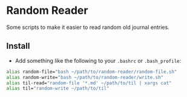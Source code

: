 # Random Reader

Some scripts to make it easier to read random old journal entries.

## Install

- Add something like the following to your `.bashrc` or `.bash_profile`:

```bash
alias random-file="bash ~/path/to/random-reader/random-file.sh"
alias random-write="bash ~/path/to/random-reader/write.sh"
alias til-read="random-file '*.md' ~/path/to/til | xargs cat"
alias til="random-write ~/path/to/til"
```